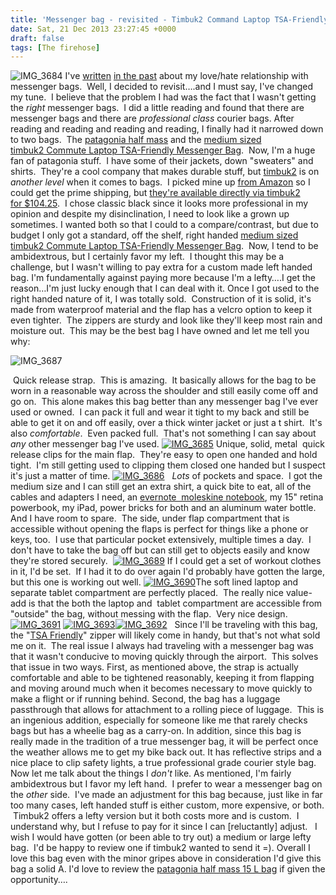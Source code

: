 ```yaml
---
title: 'Messenger bag - revisited - Timbuk2 Command Laptop TSA-Friendly Messenger Bag'
date: Sat, 21 Dec 2013 23:27:45 +0000
draft: false
tags: [The firehose]
---
```


![IMG_3684](http://www.nickburaglio.com/wp-content/uploads/2013/12/IMG_3684-225x300.jpg) I've [written](http://www.nickburaglio.com/2013/06/01/traveling-with-bags/ "Traveling with bags") [in the past](http://www.nickburaglio.com/2013/06/01/traveling-with-bags/ "Traveling with bags") about my love/hate relationship with messenger bags.  Well, I decided to revisit….and I must say, I've changed my tune.  I believe that the problem I had was the fact that I wasn't getting the _right_ messenger bags.  I did a little reading and found that there are messenger bags and there are _professional class_ courier bags. After reading and reading and reading and reading, I finally had it narrowed down to two bags.  The [patagonia half mass](http://www.patagonia.com/us/product/half-mass-messenger-bag?p=48316-0) and the [medium sized timbuk2 Commute Laptop TSA-Friendly Messenger Bag](http://www.timbuk2.com/tb2/products/commute-tsa-ipad-laptop-messenger-bag).  Now, I'm a huge fan of patagonia stuff.  I have some of their jackets, down "sweaters" and shirts.  They're a cool company that makes durable stuff, but [timbuk2](http://www.timbuk2.com) is on _another level_ when it comes to bags.  I picked mine up [from Amazon](http://www.amazon.com/Timbuk2-Command-Laptop-Messenger-Black/dp/B005HEV8Q4/ref=sr_1_1?ie=UTF8&qid=1387668034&sr=8-1&keywords=timbuk2+TSA) so I could get the prime shipping, but [they're available directly via timbuk2 for $104.25](http://www.timbuk2.com/tb2/products/command-tsa-friendly-ipad-laptop-messenger-bag/2114704).  I chose classic black since it looks more professional in my opinion and despite my disinclination, I need to look like a grown up sometimes. I wanted both so that I could to a compare/contrast, but due to budget I only got a standard, off the shelf, right handed [medium sized timbuk2 Commute Laptop TSA-Friendly Messenger Bag](http://www.timbuk2.com/tb2/products/commute-tsa-ipad-laptop-messenger-bag).  Now, I tend to be ambidextrous, but I certainly favor my left.  I thought this may be a challenge, but I wasn't willing to pay extra for a custom made left handed bag. I'm fundamentally against paying more because I'm a lefty….I get the reason…I'm just lucky enough that I can deal with it. Once I got used to the right handed nature of it, I was totally sold.  Construction of it is solid, it's made from waterproof material and the flap has a velcro option to keep it even tighter.  The zippers are sturdy and look like they'll keep most rain and moisture out.  This may be the best bag I have owned and let me tell you why:

![IMG_3687](http://www.nickburaglio.com/wp-content/uploads/2013/12/IMG_3687-225x300.jpg)

 Quick release strap.  This is amazing.  It basically allows for the bag to be worn in a reasonable way across the shoulder and still easily come off and go on.  This alone makes this bag better than any messenger bag I've ever used or owned.  I can pack it full and wear it tight to my back and still be able to get it on and off easily, over a thick winter jacket or just a t shirt.  It's also _comfortable_.  Even packed full.  That's not something I can say about _any_ other messenger bag I've used. [![IMG_3685](http://www.nickburaglio.com/wp-content/uploads/2013/12/IMG_3685-225x300.jpg)](http://www.nickburaglio.com/wp-content/uploads/2013/12/IMG_3685.jpg) Unique, solid, metal  quick release clips for the main flap.  They're easy to open one handed and hold tight.  I'm still getting used to clipping them closed one handed but I suspect it's just a matter of time. [![IMG_3686](http://www.nickburaglio.com/wp-content/uploads/2013/12/IMG_3686-300x225.jpg)](http://www.nickburaglio.com/wp-content/uploads/2013/12/IMG_3686.jpg)   _Lots_ of pockets and space.  I got the medium size and I can still get an extra shirt, a quick bite to eat, all of the cables and adapters I need, an [evernote  moleskine notebook](http://evernote.com/partner/moleskine/), my 15" retina powerbook, my iPad, power bricks for both and an aluminum water bottle. And I have room to spare.  The side, under flap compartment that is accessible without opening the flaps is perfect for things like a phone or keys, too.  I use that particular pocket extensively, multiple times a day.  I don't have to take the bag off but can still get to objects easily and know they're stored securely.  [![IMG_3689](http://www.nickburaglio.com/wp-content/uploads/2013/12/IMG_3689-300x225.jpg)](http://www.nickburaglio.com/wp-content/uploads/2013/12/IMG_3689.jpg) If I could get a set of workout clothes in it, I'd be set.  If I had it to do over again I'd probably have gotten the large, but this one is working out well. [![IMG_3690](http://www.nickburaglio.com/wp-content/uploads/2013/12/IMG_3690-300x225.jpg)](http://www.nickburaglio.com/wp-content/uploads/2013/12/IMG_3690.jpg)The soft lined laptop and separate tablet compartment are perfectly placed.  The really nice value-add is that the both the laptop and  tablet compartment are accessible from "outside" the bag, without messing with the flap.  Very nice design. [![IMG_3691](http://www.nickburaglio.com/wp-content/uploads/2013/12/IMG_3691-300x225.jpg)](http://www.nickburaglio.com/wp-content/uploads/2013/12/IMG_3691.jpg) [![IMG_3693](http://www.nickburaglio.com/wp-content/uploads/2013/12/IMG_3693-225x300.jpg)](http://www.nickburaglio.com/wp-content/uploads/2013/12/IMG_3693.jpg)[![IMG_3692](http://www.nickburaglio.com/wp-content/uploads/2013/12/IMG_3692-225x300.jpg)](http://www.nickburaglio.com/wp-content/uploads/2013/12/IMG_3692.jpg)   Since I'll be traveling with this bag, the "[TSA Friendly](http://www.timbuk2.com/tb2/products/command-tsa-friendly-ipad-laptop-messenger-bag/2114704)" zipper will likely come in handy, but that's not what sold me on it.  The real issue I always had traveling with a messenger bag was that it wasn't conducive to moving quickly through the airport.  This solves that issue in two ways. First, as mentioned above, the strap is actually comfortable and able to be tightened reasonably, keeping it from flapping and moving around much when it becomes necessary to move quickly to make a flight or if running behind. Second, the bag has a luggage passthrough that allows for attachment to a rolling piece of luggage.  This is an ingenious addition, especially for someone like me that rarely checks bags but has a wheelie bag as a carry-on. In addition, since this bag is really made in the tradition of a true messenger bag, it will be perfect once the weather allows me to get my bike back out. It has reflective strips and a nice place to clip safety lights, a true professional grade courier style bag. Now let me talk about the things I _don't_ like. As mentioned, I'm fairly ambidextrous but I favor my left hand.  I prefer to wear a messenger bag on the _other_ side.  I've made an adjustment for this bag because, just like in far too many cases, left handed stuff is either custom, more expensive, or both.  Timbuk2 offers a lefty version but it both costs more and is custom.  I understand why, but I refuse to pay for it since I can \[reluctantly\] adjust.   I wish I would have gotten (or been able to try out) a medium or large lefty bag.  I'd be happy to review one if timbuk2 wanted to send it =). Overall I love this bag even with the minor gripes above in consideration I'd give this bag a solid A. I'd love to review the [patagonia half mass 15 L bag](http://www.patagonia.com/us/product/half-mass-messenger-bag?p=48316-0) if given the opportunity….